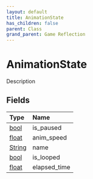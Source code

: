 ```yaml
---
layout: default
title: AnimationState
has_children: false
parent: Class
grand_parent: Game Reflection
---
```

# AnimationState
Description 

## Fields
| Type | Name |
|:-------------|:--------------|
| [bool](/game-reflection/components/bool.md) | is_paused |
| [float](/game-reflection/components/float.md) | anim_speed |
| [String](/game-reflection/components/string.md) | name |
| [bool](/game-reflection/components/bool.md) | is_looped |
| [float](/game-reflection/components/float.md) | elapsed_time |
